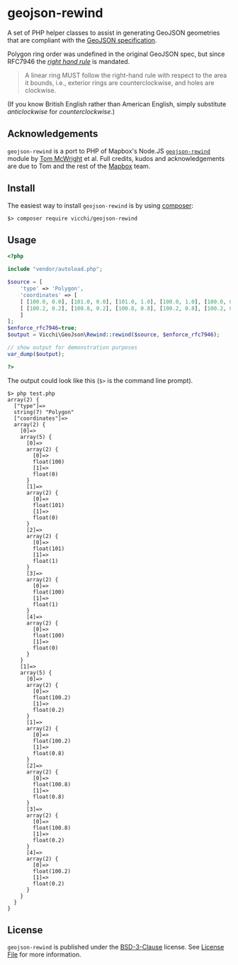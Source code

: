 # geojson-rewind

A set of PHP helper classes to assist in generating GeoJSON geometries that are
compliant with the [GeoJSON specification](https://tools.ietf.org/html/rfc7946).

Polygon ring order was undefined in the original GeoJSON spec, but since RFC7946 the _[right hand rule](https://tools.ietf.org/html/rfc7946#section-3.1.6)_ is mandated.

> A linear ring MUST follow the right-hand rule with respect to the area it bounds, i.e., exterior rings are counterclockwise, and holes are clockwise.

(If you know British English rather than American English, simply substitute _anticlockwise_ for _counterclockwise_.)

## Acknowledgements

`geojson-rewind` is a port to PHP of Mapbox's Node.JS [`geojson-rewind`](https://github.com/mapbox/geojson-rewind) module by [Tom McWright](https://github.com/tmcw) et al. Full credits, kudos and acknowledgements are due to Tom and the rest of the [Mapbox](https://www.mapbox.com/) team.

## Install
The easiest way to install `geojson-rewind` is by using [composer](https://getcomposer.org/):

```
$> composer require vicchi/geojson-rewind
```

## Usage

```php
<?php

include "vendor/autoload.php";

$source = [
    'type' => 'Polygon',
    'coordinates' => [
    [ [100.0, 0.0], [101.0, 0.0], [101.0, 1.0], [100.0, 1.0], [100.0, 0.0] ],
    [ [100.2, 0.2], [100.8, 0.2], [100.8, 0.8], [100.2, 0.8], [100.2, 0.2] ]
    ]
];
$enforce_rfc7946=true;
$output = Vicchi\GeoJson\Rewind::rewind($source, $enforce_rfc7946);

// show output for demonstration purposes
var_dump($output);

?>
```

The output could look like this (`$>` is the command line prompt).

```
$> php test.php
array(2) {
  ["type"]=>
  string(7) "Polygon"
  ["coordinates"]=>
  array(2) {
    [0]=>
    array(5) {
      [0]=>
      array(2) {
        [0]=>
        float(100)
        [1]=>
        float(0)
      }
      [1]=>
      array(2) {
        [0]=>
        float(101)
        [1]=>
        float(0)
      }
      [2]=>
      array(2) {
        [0]=>
        float(101)
        [1]=>
        float(1)
      }
      [3]=>
      array(2) {
        [0]=>
        float(100)
        [1]=>
        float(1)
      }
      [4]=>
      array(2) {
        [0]=>
        float(100)
        [1]=>
        float(0)
      }
    }
    [1]=>
    array(5) {
      [0]=>
      array(2) {
        [0]=>
        float(100.2)
        [1]=>
        float(0.2)
      }
      [1]=>
      array(2) {
        [0]=>
        float(100.2)
        [1]=>
        float(0.8)
      }
      [2]=>
      array(2) {
        [0]=>
        float(100.8)
        [1]=>
        float(0.8)
      }
      [3]=>
      array(2) {
        [0]=>
        float(100.8)
        [1]=>
        float(0.2)
      }
      [4]=>
      array(2) {
        [0]=>
        float(100.2)
        [1]=>
        float(0.2)
      }
    }
  }
}
```

## License

`geojson-rewind` is published under the [BSD-3-Clause](https://opensource.org/licenses/BSD-3-Clause) license. See [License File](LICENSE.txt) for more information.
